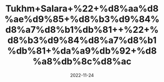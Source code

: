 ---
title: 'Tukhm+Salara+%22+%d8%aa%d8%ae%d9%85+%d8%b3%d9%84%d8%a7%d8%b1%db%81++%22+%d8%b3%d9%84%d8%a7%d8%b1%db%81+%da%a9%db%92+%d8%a8%db%8c%d8%ac'
date: '2022-11-24' 
metatag: '' 
inventory: '0' 
draft: false 
# meta description 
shortDescripton: 'Sarvali+Seeds%22++Seeds+with+sugar+is+prescribed+against+dysentery+and+Whole+plant+used+as+antidote+for+snake-poison.'
description: 'Seed+%d8%aa%d8%ae%d9%85++%d8%a8%db%8c%d8%ac'
longdescription: ''
tags: ''
brand: ''
subCategory: ''
unit: '10 gm-Pk'
sellCount: '0'
featured: False
# product Price
price: '20.0'
# Product Short Description
shortDescription: 'Sarvali+Seeds%22++Seeds+with+sugar+is+prescribed+against+dysentery+and+Whole+plant+used+as+antidote+for+snake-poison.'
productID: '46BE6D54-0439-ED11-9968-005056B3A416'
type: 'products'
category: 'Seed+%d8%aa%d8%ae%d9%85++%d8%a8%db%8c%d8%ac' 
thumnailproduct: 'https://eraconnect.blob.core.windows.net/product-images/aminsaddiquidawakhana/474a6c37-34e5-4588-843c-622ad6783bf5.webp' 
images:
  - image: 'https://eraconnect.blob.core.windows.net/product-images/aminsaddiquidawakhana/474a6c37-34e5-4588-843c-622ad6783bf5.webp'  
Variants:
---